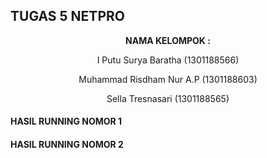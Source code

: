 ## TUGAS 5 NETPRO ##

<p align="center"
  <a><strong>  NAMA KELOMPOK :  </strong></a> 
</p>
<p align="center">
  <a>  I Putu Surya Baratha (1301188566)  </a> 
</p> 

<p align="center">
  <a>  Muhammad Risdham Nur A.P (1301188603)  </a> 
</p>

<p align="center">
  <a>  Sella Tresnasari  (1301188565)  </a> 
</p> 

#### HASIL RUNNING NOMOR 1 ####

#### HASIL RUNNING NOMOR 2 ####
